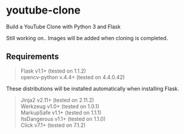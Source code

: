 # youtube-clone
Build a YouTube Clone with Python 3 and Flask  

Still working on.. Images will be added when cloning is completed.  

## Requirements
> Flask v1.1+ (tested on 1.1.2)  
> opencv-python v.4.4+ (tested on 4.4.0.42)  

These distributions will be installed automatically when installing Flask.
> Jinja2 v2.11+ (tested on 2.11.2)  
> Werkzeug v1.0+ (tested on 1.0.1)  
> MarkupSafe v1.1+ (tested on 1.1.1)  
> ItsDangerous v1.1+ (tested on 1.1.0)  
> Click v7.1+ (tested on 7.1.2)  
